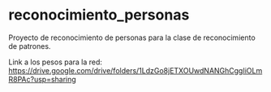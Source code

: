 # reconocimiento_personas
Proyecto de reconocimiento de personas para la clase de reconocimiento de patrones.

Link a los pesos para la red:
https://drive.google.com/drive/folders/1LdzGo8jETXOUwdNANGhCggIiOLmR8PAc?usp=sharing
